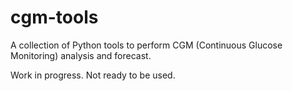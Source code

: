 # cgm-tools
A collection of Python tools to perform CGM (Continuous Glucose Monitoring) analysis and forecast.

Work in progress. Not ready to be used.
